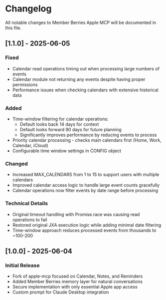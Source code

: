 # Changelog

All notable changes to Member Berries Apple MCP will be documented in this file.

## [1.1.0] - 2025-06-05

### Fixed
- Calendar read operations timing out when processing large numbers of events
- Calendar module not returning any events despite having proper permissions
- Performance issues when checking calendars with extensive historical data

### Added
- Time-window filtering for calendar operations:
  - Default looks back 14 days for context
  - Default looks forward 90 days for future planning
  - Significantly improves performance by reducing events to process
- Priority calendar processing - checks main calendars first (Home, Work, Calendar, iCloud)
- Configurable time window settings in CONFIG object

### Changed
- Increased MAX_CALENDARS from 1 to 15 to support users with multiple calendars
- Improved calendar access logic to handle large event counts gracefully
- Calendar operations now filter events by date range before processing

### Technical Details
- Original timeout handling with Promise.race was causing read operations to fail
- Restored original JXA execution logic while adding minimal date filtering
- Time-window approach reduces processed events from thousands to ~100-200

## [1.0.0] - 2025-06-04

### Initial Release
- Fork of apple-mcp focused on Calendar, Notes, and Reminders
- Added Member Berries memory layer for natural conversations
- Secure implementation with only essential Apple app access
- Custom prompt for Claude Desktop integration
